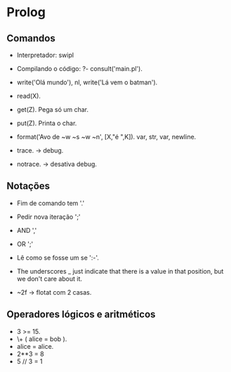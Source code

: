 # Prolog

## Comandos

- Interpretador: swipl

- Compilando o código: ?- consult('main.pl'). 

- write('Olá mundo'), nl, write('Lá vem o batman').

- read(X).
- get(Z). Pega só um char.
- put(Z). Printa o char.

- format('Avo de ~w ~s ~w ~n', [X,"é ",K]). var, str, var, newline.


- trace. -> debug.
- notrace. -> desativa debug.

## Notações

- Fim de comando tem '.'
- Pedir nova iteração ';'
- AND ','
- OR ';'
- Lê como se fosse um se ':-'.
- The underscores _ just indicate that there is a value in that position, but we don't care about it.

- ~2f -> flotat com 2 casas.

## Operadores lógicos e aritméticos

- 3 >= 15.
- \\+ ( alice = bob ).
- alice = alice.
- 2\*\*3 = 8
- 5 // 3 = 1
